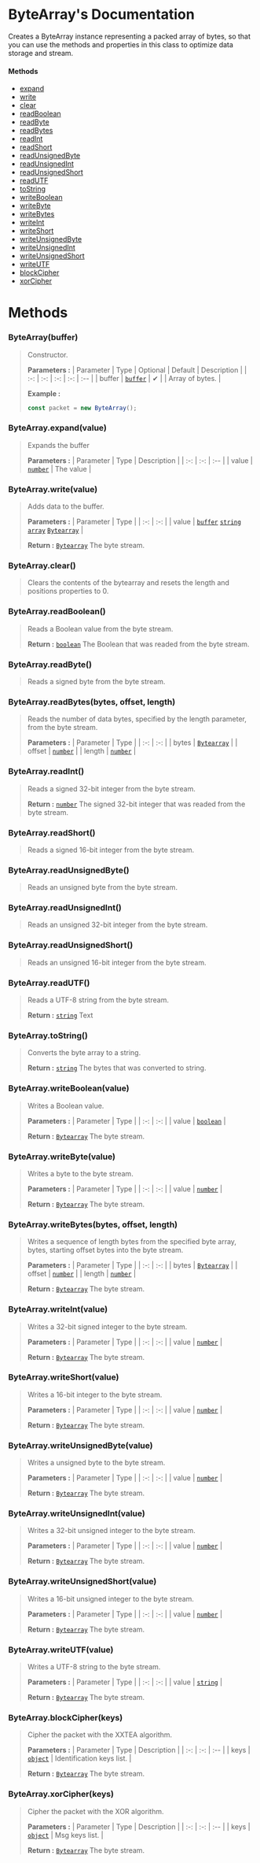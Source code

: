 # ByteArray's Documentation
Creates a ByteArray instance representing a packed array of bytes, so that you can use the methods and properties in this class to optimize data storage and stream.

#### Methods 
* [expand](#expand)
* [write](#write)
* [clear](#clear)
* [readBoolean](#readBoolean)
* [readByte](#readByte)
* [readBytes](#readBytes)
* [readInt](#readInt)
* [readShort](#readShort)
* [readUnsignedByte](#readUnsignedByte)
* [readUnsignedInt](#readUnsignedInt)
* [readUnsignedShort](#readUnsignedShort)
* [readUTF](#readUTF)
* [toString](#toString)
* [writeBoolean](#writeBoolean)
* [writeByte](#writeByte)
* [writeBytes](#writeBytes)
* [writeInt](#writeInt)
* [writeShort](#writeShort)
* [writeUnsignedByte](#writeUnsignedByte)
* [writeUnsignedInt](#writeUnsignedInt)
* [writeUnsignedShort](#writeUnsignedShort)
* [writeUTF](#writeUTF)
* [blockCipher](#blockCipher)
* [xorCipher](#xorCipher)



# Methods

### <a id=constructor></a>ByteArray(buffer)

>Constructor.
>
>**Parameters :**
>| Parameter | Type | Optional | Default | Description |
>| :-: | :-: | :-: | :-: | :-- |
>| buffer |  [`buffer`](https://nodejs.org/api/buffer.html) | ✔ |  | Array of bytes. |
>
>
> **Example :**
 >```js
>const packet = new ByteArray();
>```
### <a id=expand></a>ByteArray.expand(value)

>Expands the buffer
>
>**Parameters :**
>| Parameter | Type | Description |
>| :-: | :-: | :-- |
>| value |  [`number`](https://developer.mozilla.org/en-US/docs/Web/JavaScript/Reference/Global_Objects/number) | The value |
>
### <a id=write></a>ByteArray.write(value)

>Adds data to the buffer.
>
>**Parameters :**
>| Parameter | Type |
>| :-: | :-: |
>| value |  [`buffer`](https://nodejs.org/api/buffer.html) [`string`](https://developer.mozilla.org/en-US/docs/Web/JavaScript/Reference/Global_Objects/string) [`array`](https://developer.mozilla.org/en-US/docs/Web/JavaScript/Reference/Global_Objects/array) [`Bytearray`](Bytearray.md) |
>
>
> **Return :**  [`Bytearray`](Bytearray.md) The byte stream.
### <a id=clear></a>ByteArray.clear()

>Clears the contents of the bytearray and resets the length and positions properties to 0.
>
### <a id=readboolean></a>ByteArray.readBoolean()

>Reads a Boolean value from the byte stream.
>
>
> **Return :**  [`boolean`](https://developer.mozilla.org/en-US/docs/Web/JavaScript/Reference/Global_Objects/boolean) The Boolean that was readed from the byte stream.
### <a id=readbyte></a>ByteArray.readByte()

>Reads a signed byte from the byte stream.
>
### <a id=readbytes></a>ByteArray.readBytes(bytes, offset, length)

>Reads the number of data bytes, specified by the length parameter, from the byte stream.
>
>**Parameters :**
>| Parameter | Type |
>| :-: | :-: |
>| bytes |  [`Bytearray`](Bytearray.md) |
>| offset |  [`number`](https://developer.mozilla.org/en-US/docs/Web/JavaScript/Reference/Global_Objects/number) |
>| length |  [`number`](https://developer.mozilla.org/en-US/docs/Web/JavaScript/Reference/Global_Objects/number) |
>
### <a id=readint></a>ByteArray.readInt()

>Reads a signed 32-bit integer from the byte stream.
>
>
> **Return :**  [`number`](https://developer.mozilla.org/en-US/docs/Web/JavaScript/Reference/Global_Objects/number) The signed 32-bit integer that was readed from the byte stream.
### <a id=readshort></a>ByteArray.readShort()

>Reads a signed 16-bit integer from the byte stream.
>
### <a id=readunsignedbyte></a>ByteArray.readUnsignedByte()

>Reads an unsigned byte from the byte stream.
>
### <a id=readunsignedint></a>ByteArray.readUnsignedInt()

>Reads an unsigned 32-bit integer from the byte stream.
>
### <a id=readunsignedshort></a>ByteArray.readUnsignedShort()

>Reads an unsigned 16-bit integer from the byte stream.
>
### <a id=readutf></a>ByteArray.readUTF()

>Reads a UTF-8 string from the byte stream.
>
>
> **Return :**  [`string`](https://developer.mozilla.org/en-US/docs/Web/JavaScript/Reference/Global_Objects/string) Text
### <a id=tostring></a>ByteArray.toString()

>Converts the byte array to a string.
>
>
> **Return :**  [`string`](https://developer.mozilla.org/en-US/docs/Web/JavaScript/Reference/Global_Objects/string) The bytes that was converted to string.
### <a id=writeboolean></a>ByteArray.writeBoolean(value)

>Writes a Boolean value.
>
>**Parameters :**
>| Parameter | Type |
>| :-: | :-: |
>| value |  [`boolean`](https://developer.mozilla.org/en-US/docs/Web/JavaScript/Reference/Global_Objects/boolean) |
>
>
> **Return :**  [`Bytearray`](Bytearray.md) The byte stream.
### <a id=writebyte></a>ByteArray.writeByte(value)

>Writes a byte to the byte stream.
>
>**Parameters :**
>| Parameter | Type |
>| :-: | :-: |
>| value |  [`number`](https://developer.mozilla.org/en-US/docs/Web/JavaScript/Reference/Global_Objects/number) |
>
>
> **Return :**  [`Bytearray`](Bytearray.md) The byte stream.
### <a id=writebytes></a>ByteArray.writeBytes(bytes, offset, length)

>Writes a sequence of length bytes from the specified byte array, bytes, starting offset bytes into the byte stream.
>
>**Parameters :**
>| Parameter | Type |
>| :-: | :-: |
>| bytes |  [`Bytearray`](Bytearray.md) |
>| offset |  [`number`](https://developer.mozilla.org/en-US/docs/Web/JavaScript/Reference/Global_Objects/number) |
>| length |  [`number`](https://developer.mozilla.org/en-US/docs/Web/JavaScript/Reference/Global_Objects/number) |
>
>
> **Return :**  [`Bytearray`](Bytearray.md) The byte stream.
### <a id=writeint></a>ByteArray.writeInt(value)

>Writes a 32-bit signed integer to the byte stream.
>
>**Parameters :**
>| Parameter | Type |
>| :-: | :-: |
>| value |  [`number`](https://developer.mozilla.org/en-US/docs/Web/JavaScript/Reference/Global_Objects/number) |
>
>
> **Return :**  [`Bytearray`](Bytearray.md) The byte stream.
### <a id=writeshort></a>ByteArray.writeShort(value)

>Writes a 16-bit integer to the byte stream.
>
>**Parameters :**
>| Parameter | Type |
>| :-: | :-: |
>| value |  [`number`](https://developer.mozilla.org/en-US/docs/Web/JavaScript/Reference/Global_Objects/number) |
>
>
> **Return :**  [`Bytearray`](Bytearray.md) The byte stream.
### <a id=writeunsignedbyte></a>ByteArray.writeUnsignedByte(value)

>Writes a unsigned byte to the byte stream.
>
>**Parameters :**
>| Parameter | Type |
>| :-: | :-: |
>| value |  [`number`](https://developer.mozilla.org/en-US/docs/Web/JavaScript/Reference/Global_Objects/number) |
>
>
> **Return :**  [`Bytearray`](Bytearray.md) The byte stream.
### <a id=writeunsignedint></a>ByteArray.writeUnsignedInt(value)

>Writes a 32-bit unsigned integer to the byte stream.
>
>**Parameters :**
>| Parameter | Type |
>| :-: | :-: |
>| value |  [`number`](https://developer.mozilla.org/en-US/docs/Web/JavaScript/Reference/Global_Objects/number) |
>
>
> **Return :**  [`Bytearray`](Bytearray.md) The byte stream.
### <a id=writeunsignedshort></a>ByteArray.writeUnsignedShort(value)

>Writes a 16-bit unsigned integer to the byte stream.
>
>**Parameters :**
>| Parameter | Type |
>| :-: | :-: |
>| value |  [`number`](https://developer.mozilla.org/en-US/docs/Web/JavaScript/Reference/Global_Objects/number) |
>
>
> **Return :**  [`Bytearray`](Bytearray.md) The byte stream.
### <a id=writeutf></a>ByteArray.writeUTF(value)

>Writes a UTF-8 string to the byte stream.
>
>**Parameters :**
>| Parameter | Type |
>| :-: | :-: |
>| value |  [`string`](https://developer.mozilla.org/en-US/docs/Web/JavaScript/Reference/Global_Objects/string) |
>
>
> **Return :**  [`Bytearray`](Bytearray.md) The byte stream.
### <a id=blockcipher></a>ByteArray.blockCipher(keys)

>Cipher the packet with the XXTEA algorithm.
>
>**Parameters :**
>| Parameter | Type | Description |
>| :-: | :-: | :-- |
>| keys |  [`object`](https://developer.mozilla.org/en-US/docs/Web/JavaScript/Reference/Global_Objects/object) | Identification keys list. |
>
>
> **Return :**  [`Bytearray`](Bytearray.md) The byte stream.
### <a id=xorcipher></a>ByteArray.xorCipher(keys)

>Cipher the packet with the XOR algorithm.
>
>**Parameters :**
>| Parameter | Type | Description |
>| :-: | :-: | :-- |
>| keys |  [`object`](https://developer.mozilla.org/en-US/docs/Web/JavaScript/Reference/Global_Objects/object) | Msg keys list. |
>
>
> **Return :**  [`Bytearray`](Bytearray.md) The byte stream.
